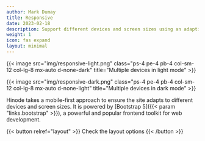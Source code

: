 ```yaml
---
author: Mark Dumay
title: Responsive
date: 2023-02-18
description: Support different devices and screen sizes using an adaptive approach.
weight: 1
icon: fas expand
layout: minimal
---
```


{{< image src="img/responsive-light.png" class="ps-4 pe-4 pb-4 col-sm-12 col-lg-8 mx-auto d-none-dark" title="Multiple devices in light mode" >}}

{{< image src="img/responsive-dark.png" class="ps-4 pe-4 pb-4 col-sm-12 col-lg-8 mx-auto d-none-light" title="Multiple devices in dark mode" >}}

Hinode takes a mobile-first approach to ensure the site adapts to different devices and screen sizes. It is powered by [Bootstrap 5]({{< param "links.bootstrap" >}}), a powerful and popular frontend toolkit for web development.

{{< button relref="layout" >}}
    Check the layout options
{{< /button >}}
